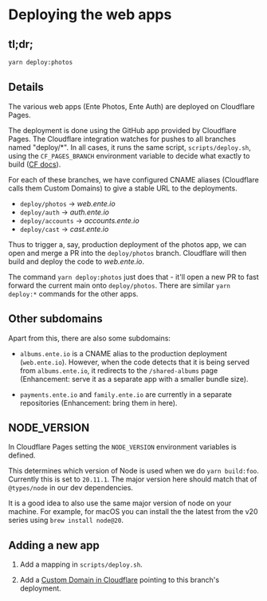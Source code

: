 # Deploying the web apps

## tl;dr;

```sh
yarn deploy:photos
```

## Details

The various web apps (Ente Photos, Ente Auth) are deployed on Cloudflare Pages.

The deployment is done using the GitHub app provided by Cloudflare Pages. The
Cloudflare integration watches for pushes to all branches named "deploy/*". In
all cases, it runs the same script, `scripts/deploy.sh`, using the
`CF_PAGES_BRANCH` environment variable to decide what exactly to build ([CF
docs](https://developers.cloudflare.com/pages/how-to/build-commands-branches/)).

For each of these branches, we have configured CNAME aliases (Cloudflare calls
them Custom Domains) to give a stable URL to the deployments.

- `deploy/photos` → _web.ente.io_
- `deploy/auth` → _auth.ente.io_
- `deploy/accounts` → _accounts.ente.io_
- `deploy/cast` → _cast.ente.io_

Thus to trigger a, say, production deployment of the photos app, we can open and
merge a PR into the `deploy/photos` branch. Cloudflare will then build and
deploy the code to _web.ente.io_.

The command `yarn deploy:photos` just does that - it'll open a new PR to fast
forward the current main onto `deploy/photos`. There are similar `yarn deploy:*`
commands for the other apps.

## Other subdomains

Apart from this, there are also some subdomains:

- `albums.ente.io` is a CNAME alias to the production deployment
  (`web.ente.io`). However, when the code detects that it is being served from
  `albums.ente.io`, it redirects to the `/shared-albums` page (Enhancement:
  serve it as a separate app with a smaller bundle size).

- `payments.ente.io` and `family.ente.io` are currently in a separate
  repositories (Enhancement: bring them in here).

## NODE_VERSION

In Cloudflare Pages setting the `NODE_VERSION` environment variables is defined.

This determines which version of Node is used when we do `yarn build:foo`.
Currently this is set to `20.11.1`. The major version here should match that of
`@types/node` in our dev dependencies.

It is a good idea to also use the same major version of node on your machine.
For example, for macOS you can install the the latest from the v20 series using
`brew install node@20`.

## Adding a new app

1. Add a mapping in `scripts/deploy.sh`.

2. Add a [Custom Domain in
   Cloudflare](https://developers.cloudflare.com/pages/how-to/custom-branch-aliases/)
   pointing to this branch's deployment.
